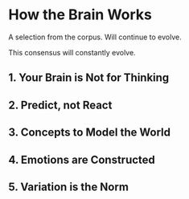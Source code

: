 # How the Brain Works 
A selection from the corpus. Will continue to evolve.

This consensus will constantly evolve.


## 1. Your Brain is Not for Thinking


## 2. Predict, not React

## 3. Concepts to Model the World

## 4. Emotions are Constructed

## 5. Variation is the Norm

